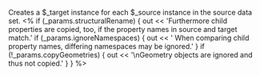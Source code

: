 Creates a $_target instance for each $_source instance in the source data set.
<% if (_params.structuralRename) {
  out << 'Furthermore child properties are copied, too, if the property names in source and target match.'
  if (_params.ignoreNamespaces) {
  	out << ' When comparing child property names, differing namespaces may be ignored.'
  }
  if (!_params.copyGeometries) {
    out << '\nGeometry objects are ignored and thus not copied.'
  }
} %>